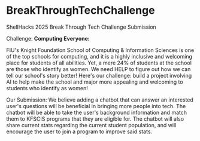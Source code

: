 # BreakThroughTechChallenge
ShellHacks 2025 Break Through Tech Challenge Submission

Challenge:
**Computing Everyone:**

FIU's Knight Foundation School of Computing & Information Sciences is one of the top schools for computing, and it is a highly inclusive and welcoming place for students of all abilities. Yet, a mere 24% of students at the school are those who identify as women. We need HELP to figure out how we can tell our school's story better! Here's our challenge: build a project involving AI to help make the school and major more appealing and welcoming to students who identify as women!

Our Submission:
We believe adding a chatbot that can answer an interested user's questions will be beneficial in bringing more people into tech. The chatbot will be able to take the user's background information and match them to KFSCIS programs that they are eligible for. The chatbot will also share current stats regarding the current student population, and will encourage the user to join a program to improve said stats.